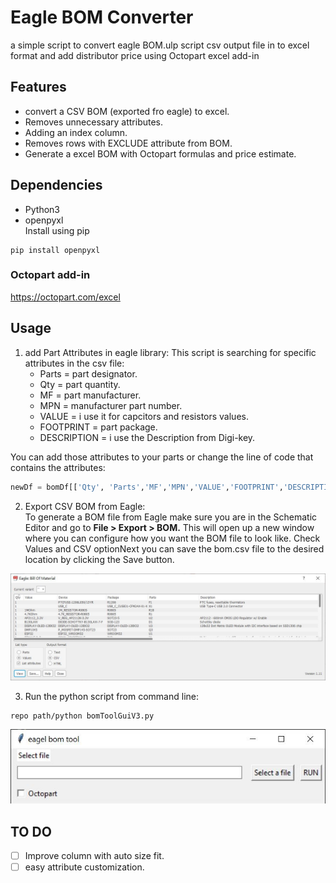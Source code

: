# Eagle BOM Converter
a simple script to convert eagle BOM.ulp script csv output file in to excel format and add distributor price using Octopart excel add-in

## Features
- convert a CSV BOM (exported fro eagle) to excel.
- Removes unnecessary attributes.
- Adding an index column. 
- Removes rows with EXCLUDE attribute from BOM.
- Generate a excel BOM with Octopart formulas and price estimate. 

## Dependencies
* Python3
* openpyxl   
Install using pip
```shell
pip install openpyxl
```

### Octopart add-in 
https://octopart.com/excel

## Usage

1. add Part Attributes in eagle library:
This script is searching for specific attributes in the csv file:   
    - Parts = part designator.     
    - Qty = part quantity.  
    - MF  = part manufacturer.   
    - MPN = manufacturer part number. 
    - VALUE =  i use it for capcitors and resistors values.
    - FOOTPRINT =  part package.
    - DESCRIPTION = i use the Description from Digi-key.

You can add those attributes to your parts or change the line of code that contains the attributes:
```python
newDf = bomDf[['Qty', 'Parts','MF','MPN','VALUE','FOOTPRINT','DESCRIPTION']].copy()
```
2. Export CSV BOM from Eagle:  
To generate a BOM file from Eagle make sure you are in the Schematic Editor and go to **File > Export > BOM.** This will open up a new window where you can configure how you want the BOM file to look like. Check Values and CSV optionNext you can save the bom.csv file to the desired location by clicking the Save button.

![image](docs/pic/bomExport.JPG)

3. Run the python script from command line:
```shell
repo path/python bomToolGuiV3.py  
```
![image](docs/pic/app.JPG)

## TO DO
- [ ] Improve column with auto size fit.
- [ ] easy attribute customization.